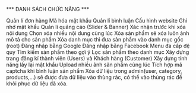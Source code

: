 *** DANH SÁCH CHỨC NĂNG ***

Quản lí đơn hàng
Mã hóa mật khẩu
Quản lí bình luận
Cấu hình website
Ghi nhớ mật khẩu
Quản lí quảng cáo (Slider & Banner)
Xác nhận trước khi xóa nội dung
Chọn xóa nhiều nội dung cùng lúc
Xóa sản phẩm sẽ xóa luôn ảnh mô tả cho sản phẩm
Xóa danh mục thì đưa sản phẩm vào danh mục gốc (root)
Đăng nhập bằng Google
Đăng nhập bằng Facebook
Menu đa cấp đệ quy
Tìm kiếm sản phẩm theo gợi ý
Lọc sản phẩm theo danh mục
Xây dựng trang đăng kí thành viên (Users) và Khách hàng (Customer)
Xây dựng tính năng lấy lại mật khẩu
Upload nhiều ảnh sản phẩm cùng lúc
Tích hợp mã captcha khi bình luận sản phẩm
Xóa dữ liệu trong admin(user, category, products,...) sẽ được đưa dữ liệu vào thùng rác, có thể vào thùng rác để khôi phục dữ liệu đã xóa.
